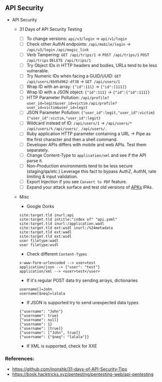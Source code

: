 ## API Security

- API Security
    - 31 Days of API Security Testing
        - [ ]  To change versions: `api/v3/login` → `api/v1/login`
        - [ ]  Check other AuthN endpoints: `/api/mobile/login` → `/api/v3/login` `/api/magic_link`
        - [ ]  Verb Tampering: `GET /api/trips/1` → `POST /api/trips/1` `POST /api/trips` `DELETE /api/trips/1`
        - [ ]  Try Object IDs in HTTP headers and bodies, URLs tend to be less vulnerable.
        - [ ]  Try Numeric IDs when facing a GUID/UUID: `GET /api/users/6b95d962-df38` → `GET /api/users/1`
        - [ ]  Wrap ID with an array: `{"id":111}` → `{"id":[111]}`
        - [ ]  Wrap ID with a JSON object: `{"id":111}` → `{"id":{"id":111}}`
        - [ ]  HTTP Parameter Pollution: `/api/profile?user_id=legit&user_id=victim` `/api/profile?user_id=victim&user_id=legit`
        - [ ]  JSON Parameter Pollution: `{"user_id":legit,"user_id":victim}` `{"user_id":victim,"user_id":legit}`
        - [ ]  Wildcard instead of ID: `/api/users/1` → `/api/users/*` `/api/users/%` `/api/users/_` `/api/users/.`
        - [ ]  Ruby application HTTP parameter containing a URL → Pipe as the first character and then a shell command.
        - [ ]  Developer APIs differs with mobile and web APIs. Test them separately.
        - [ ]  Change Content-Type to `application/xml` and see if the API parse it.
        - [ ]  Non-Production environments tend to be less secure (staging/qa/etc.) Leverage this fact to bypass AuthZ, AuthN, rate limiting & input validation.
        - [ ]  Export Injection if you see `Convert to PDF` feature.
        - [ ]  Expand your attack surface and test old versions of [APKs](https://apkpure.com) IPAs.
    - Misc
        - Google Dorks

        ```
        site:target.tld inurl:api
        site:target.tld intitle:"index of" "api.yaml"
        site:target.tld inurl:/application.wadl
        site:target.tld ext:wsdl inurl:/%24metadata
        site:target.tld ext:wadl
        site:target.tld ext:wsdl
        user filetype:wadl
        user filetype:wsdl
        ```

        - Check different `Content-Types`

        ```
        x-www-form-urlencoded --> user=test
        application/json --> {"user": "test"}
        application/xml --> <user>test</user>
        ```

        - If it's regular POST data try sending arrays, dictionaries

        ```
        username[]=John
        username[$neq]=lalala
        ```

        - If JSON is supported try to send unexpected data types

        ```
        {"username": "John"}
        {"username": true}
        {"username": null}
        {"username": 1}
        {"username": [true]}
        {"username": ["John", true]}
        {"username": {"$neq": "lalala"}}
        ```

        - If XML is supported, check for XXE

### References:
* https://github.com/inonshk/31-days-of-API-Security-Tips
* https://book.hacktricks.xyz/pentesting/pentesting-web/api-pentesting
